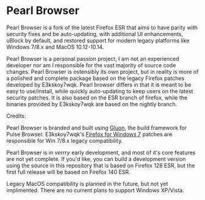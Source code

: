 # Pearl Browser

Pearl Browser is a fork of the latest Firefox ESR that aims to have parity with security fixes and be auto-updating, with additional UI enhancements, uBlock by default, and restored support for modern legacy platforms like Windows 7/8.x and MacOS 10.12-10.14.

Pearl Browser is a personal passion project, I am not an experienced developer nor am I responsible for the vast majority of source code changes. Pearl Browser is ostensibly its own project, but in reality is more of a polished and complete package based on the legacy Firefox patches developed by E3kskoy7wqk. Pearl browser differs in that it is meant to be easy to use/install, while quickly auto-updating to keep users on the latest security patches. It is also based on the ESR branch of firefox, while the binaries provided by E3kskoy7wqk are based on the nightly branch.

Credits:

Pearl Browser is branded and built using [Gluon](https://github.com/pulse-browser/gluon), the build framework for Pulse Browser.
E3kskoy7wqk's [Firefox for Windows 7](https://github.com/e3kskoy7wqk/Firefox-for-windows-7) patches are responsible for Win 7/8.x legacy compatibility.

Pearl Browser is in _verrry_ early development, and most of it's core features are not yet complete. If you'd like, you can build a development version using the source in this repository that is based on Firefox 128 ESR, but the first full release will be based on Firefox 140 ESR.

Legacy MacOS compatibility is planned in the future, but not yet implimented.
There are no current plans to support Windows XP/Vista.
